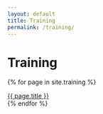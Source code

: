 ```yaml
---
layout: default
title: Training
permalink: /training/
---
```


<h1>Training</h1>

{% for page in site.training %}
<div>
  <a href="{{ page.url }}">{{ page.title }}</a>
</div>
{% endfor %}